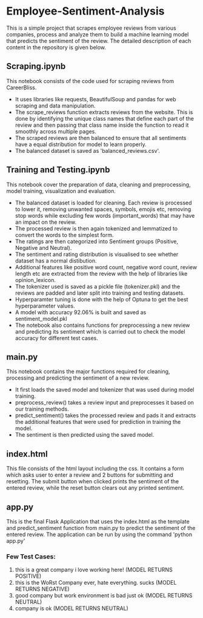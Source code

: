 # Employee-Sentiment-Analysis
This is a simple project that scrapes employee reviews from various companies, process and analyze them to build a machine learning model that predicts the sentiment of the review. The detailed description of each content in the repository is given below.

## Scraping.ipynb
This notebook consists of the code used for scraping reviews from CareerBliss.
- It uses libraries like requests, BeautifulSoup and pandas for web scraping and data manipulation.
- The scrape_reviews function extracts reviews from the website. This is done by identifying the unique class names that define each part of the review and then passing that class name inside the function to read it smoothly across multiple pages.
- The scraped reviews are then balanced to ensure that all sentiments have a equal distribution for model to learn properly.
- The balanced dataset is saved as 'balanced_reviews.csv'.

## Training and Testing.ipynb
This notebook cover the preparation of data, cleaning and preprocessing, model training, visualization and evaluation.
- The balanced dataset is loaded for cleaning. Each review is processed to lower it, removing unwanted spaces, symbols, emojis etc, removing stop words while excluding few words (important_words) that may have an impact on the review.
- The processed review is then again tokenized and lemmatized to convert the words to the simplest form.
- The ratings are then categorized into Sentiment groups (Positive, Negative and Neutral).
- The sentiment and rating distribution is visualised to see whether dataset has a normal distibution.
- Additional features like positive word count, negative word count, review length etc are extracted from the review with the help of libraries like opinion_lexicon.
- The tokenizer used is saved as a pickle file (tokenizer.pkl) and the reviews are padded and later split into training and testing datasets.
- Hyperparamter tuning is done with the help of Optuna to get the best hyperparameter values.
- A model with accuracy 92.06% is built and saved as sentiment_model.pkl
- The notebook also contains functions for preprocessing a new review and predicting its sentiment which is carried out to check the model accuracy for different test cases.
  
## main.py
This notebook contains the major functions required for cleaning, processing and predicting the sentiment of a new review.
- It first loads the saved model and tokenizer that was used during model training.
- preprocess_review() takes a review input and preprocesses it based on our training methods.
- predict_sentiment() takes the processed review and pads it and extracts the additional features that were used for prediction in training the model.
- The sentiment is then predicted using the saved model.
  
## index.html
This file consists of the html layout including the css. It contains a form which asks user to enter a review and 2 buttons for submitting and resetting. The submit button when clicked prints the sentiment of the entered review, while the reset button clears out any printed sentiment.

## app.py
This is the final Flask Application that uses the index.html as the template and predict_sentiment function from main.py to predict the sentiment of the entered review. The application can be run by using the command 'python app.py'

### Few Test Cases:
1. this is a great company i love working here! (MODEL RETURNS POSITIVE)
2. this is the WoRst Company ever, hate everything. sucks (MODEL RETURNS NEGATIVE)
3. good company but work environment is bad just ok (MODEL RETURNS NEUTRAL)
4. company is ok (MODEL RETURNS NEUTRAL)
